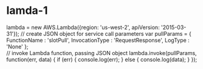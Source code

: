 # Iamda-1
lambda = new AWS.Lambda({region: 'us-west-2', apiVersion: '2015-03-31'});
// create JSON object for service call parameters
var pullParams = {
   FunctionName : 'slotPull',
   InvocationType : 'RequestResponse',
   LogType : 'None'
};                
// invoke Lambda function, passing JSON object
lambda.invoke(pullParams, function(err, data) {
   if (err) {
      console.log(err);
   } else {
      console.log(data);
   }
});
